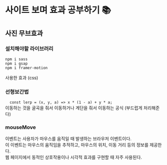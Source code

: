 # 사이트 보며 효과 공부하기 📚

## 사진 무브효과

### 설치해야할 라이브러리
`npm i sass`   
`npm i gsap`   
`npm i framer-motion`   

사용한 효과 (css)
### 선형보간법   
`  const lerp = (x, y, a) => x * (1 - a) + y * a;`   
이동하는 것을 굴곡을 줘서 이동하거나 계단을 줘서 이동하는 공식 (부드럽게 처리해준다)   

### mouseMove   
이벤트는 사용자가 마우스를 움직일 때 발생하는 브라우저 이벤트이다.   
이 이벤트는 마우스의 움직임을 추적하고, 마우스의 위치, 이동 거리 등의 정보를 제공한다.   
웹 페이지에서 동적인 상호작용이나 시각적 효과를 구현할 때 자주 사용된다.   